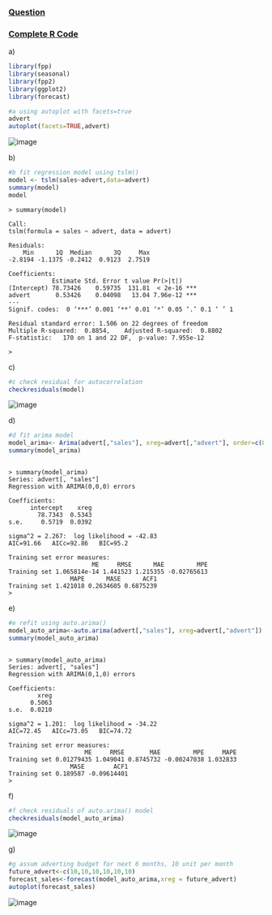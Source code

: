 ### [Question](https://github.com/tklwin/MSDS-511/blob/b3eccddf63f527931c4ce1c8565483ade7568517/Practice%20Questions/20241020_Activity.png)
### [Complete R Code](https://github.com/tklwin/MSDS-511/blob/b3eccddf63f527931c4ce1c8565483ade7568517/Practice%20Questions/20241020_Activity.R)
a)
```r
library(fpp)
library(seasonal)
library(fpp2)
library(ggplot2)
library(forecast)

#a using autoplot with facets=true
advert
autoplot(facets=TRUE,advert)
```
![image](https://github.com/user-attachments/assets/193632e7-c165-4494-be55-2bb30e25163d)

b) 
```r
#b fit regression model using tslm()
model <- tslm(sales~advert,data=advert)
summary(model)
model
```
```
> summary(model)

Call:
tslm(formula = sales ~ advert, data = advert)

Residuals:
    Min      1Q  Median      3Q     Max 
-2.8194 -1.1375 -0.2412  0.9123  2.7519 

Coefficients:
            Estimate Std. Error t value Pr(>|t|)    
(Intercept) 78.73426    0.59735  131.81  < 2e-16 ***
advert       0.53426    0.04098   13.04 7.96e-12 ***
---
Signif. codes:  0 ‘***’ 0.001 ‘**’ 0.01 ‘*’ 0.05 ‘.’ 0.1 ‘ ’ 1

Residual standard error: 1.506 on 22 degrees of freedom
Multiple R-squared:  0.8854,	Adjusted R-squared:  0.8802 
F-statistic:   170 on 1 and 22 DF,  p-value: 7.955e-12

> 
```
c)
```r
#c check residual for autocorrelation
checkresiduals(model)
```
![image](https://github.com/user-attachments/assets/f296945d-a1fd-4154-bb28-014d912dae46)

d)
```r
#d fit arima model 
model_arima<- Arima(advert[,"sales"], xreg=advert[,"advert"], order=c(0,0,0))
summary(model_arima)
```
```

> summary(model_arima)
Series: advert[, "sales"] 
Regression with ARIMA(0,0,0) errors 

Coefficients:
      intercept    xreg
        78.7343  0.5343
s.e.     0.5719  0.0392

sigma^2 = 2.267:  log likelihood = -42.83
AIC=91.66   AICc=92.86   BIC=95.2

Training set error measures:
                       ME     RMSE      MAE         MPE
Training set 1.065814e-14 1.441523 1.215355 -0.02765613
                 MAPE      MASE      ACF1
Training set 1.421018 0.2634605 0.6875239
> 
```
e)
```r
#e refit using auto.arima()
model_auto_arima<-auto.arima(advert[,"sales"], xreg=advert[,"advert"])
summary(model_auto_arima)
```
```

> summary(model_auto_arima)
Series: advert[, "sales"] 
Regression with ARIMA(0,1,0) errors 

Coefficients:
        xreg
      0.5063
s.e.  0.0210

sigma^2 = 1.201:  log likelihood = -34.22
AIC=72.45   AICc=73.05   BIC=74.72

Training set error measures:
                     ME     RMSE       MAE         MPE     MAPE
Training set 0.01279435 1.049041 0.8745732 -0.00247038 1.032833
                 MASE        ACF1
Training set 0.189587 -0.09614401
> 
```
f)
```r
#f check residuals of auto.arima() model
checkresiduals(model_auto_arima)
```
![image](https://github.com/user-attachments/assets/74cbd928-fe0b-4ab8-9018-d79dfbd1e686)

g)
```r
#g assum adverting budget for next 6 months, 10 unit per month
future_advert<-c(10,10,10,10,10,10)
forecast_sales<-forecast(model_auto_arima,xreg = future_advert)
autoplot(forecast_sales)
```
![image](https://github.com/user-attachments/assets/467b7da6-ea97-4140-a7d7-197e8836fd20)
